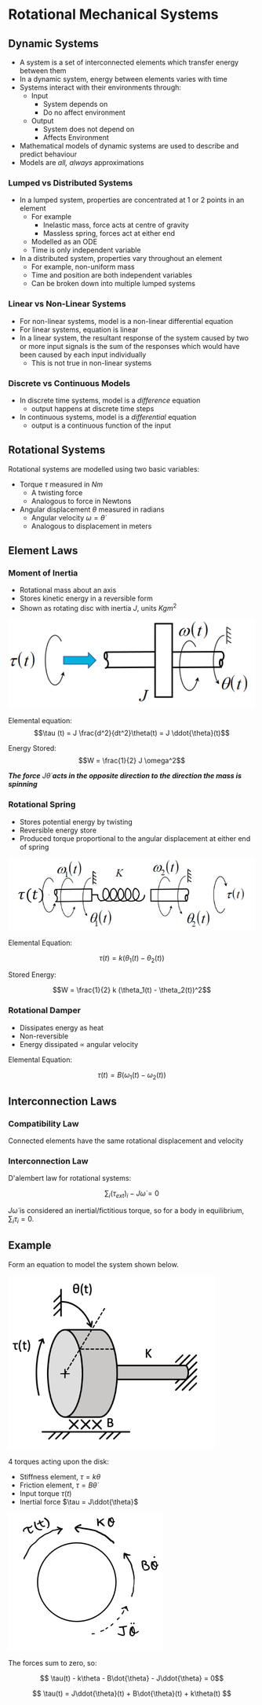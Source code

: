 # Rotational Mechanical Systems

## Dynamic Systems

- A system is a set of interconnected elements which transfer energy between them
- In a dynamic system, energy between elements varies with time
- Systems interact with their environments through:
  - Input
    - System depends on
    - Do no affect environment
  - Output
    - System does not depend on
    - Affects Environment
- Mathematical models of dynamic systems are used to describe and predict behaviour
- Models are _all, always_ approximations

### Lumped vs Distributed Systems

- In a lumped system, properties are concentrated at 1 or 2 points in an element
  - For example
    - Inelastic mass, force acts at centre of gravity
    - Massless spring, forces act at either end
  - Modelled as an ODE
  - Time is only independent variable
- In a distributed system, properties vary throughout an element
  - For example, non-uniform mass
  - Time and position are both independent variables
  - Can be broken down into multiple lumped systems

### Linear vs Non-Linear Systems

- For non-linear systems, model is a non-linear differential equation
- For linear systems, equation is linear
- In a linear system, the resultant response of the system caused by two or more input signals is the sum of the responses which would have been caused by each input individually
  - This is not true in non-linear systems

### Discrete vs Continuous Models

- In discrete time systems, model is a _difference_ equation
  - output happens at discrete time steps
- In continuous systems, model is a _differential_ equation
  - output is a continuous function of the input

## Rotational Systems

Rotational systems are modelled using two basic variables:

- Torque $\tau$ measured in $Nm$
  - A twisting force
  - Analogous to force in Newtons
- Angular displacement $\theta$ measured in radians
  - Angular velocity $\omega = \dot{\theta}$
  - Analogous to displacement in meters

## Element Laws

### Moment of Inertia

- Rotational mass about an axis
- Stores kinetic energy in a reversible form
- Shown as rotating disc with inertia $J$, units $Kgm^2$

![](./img/mech2-1.png)

Elemental equation:
$$\tau (t) = J \frac{d^2}{dt^2}\theta(t) = J \ddot{\theta}(t)$$

Energy Stored:
$$W = \frac{1}{2} J \omega^2$$

**_The force_** $J \dot{\theta}$ **_acts in the opposite direction to the direction the mass is spinning_**

### Rotational Spring

- Stores potential energy by twisting
- Reversible energy store
- Produced torque proportional to the angular displacement at either end of spring

![](./img/rot-spring.png)

Elemental Equation:

$$\tau(t) = k(\theta_1(t) - \theta_2(t))$$

Stored Energy:

$$W = \frac{1}{2} k (\theta_1(t) - \theta_2(t))^2$$

### Rotational Damper

- Dissipates energy as heat
- Non-reversible
- Energy dissipated $\propto$ angular velocity

Elemental Equation:

$$\tau(t) = B(\omega_1(t) - \omega_2(t))$$

## Interconnection Laws

### Compatibility Law

Connected elements have the same rotational displacement and velocity

### Interconnection Law

D'alembert law for rotational systems:

$$\sum_i(\tau_{ext})_i - J\dot{\omega} = 0 $$

$J\dot{\omega}$ is considered an inertial/fictitious torque, so for a body in equilibrium, $\sum_i \tau_i = 0$.

## Example

Form an equation to model the system shown below.

![](./img/rot-ex.png)

4 torques acting upon the disk:

- Stiffness element, $\tau=k\theta$
- Friction element, $\tau=B\dot{\theta}$
- Input torque $\tau(t)$
- Inertial force $\tau = J\ddot{\theta}$

![](./img/rot-ex1.png)

The forces sum to zero, so:

$$ \tau(t) - k\theta - B\dot{\theta} - J\ddot{\theta} = 0$$

$$
\tau(t) = J\ddot{\theta}(t) + B\dot{\theta}(t)  + k\theta(t)
$$
